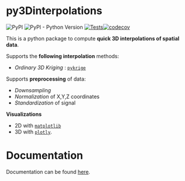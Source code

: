 # py3Dinterpolations
![PyPI](https://img.shields.io/pypi/v/py3Dinterpolations)
![PyPI - Python Version](https://img.shields.io/pypi/pyversions/py3Dinterpolations)
[![Tests](https://github.com/giocaizzi/py3Dinterpolations/actions/workflows/tests.yml/badge.svg?branch=main)](https://github.com/giocaizzi/py3Dinterpolations/actions/workflows/tests.yml)[![codecov](https://codecov.io/gh/giocaizzi/py3Dinterpolations/branch/main/graph/badge.svg?token=8COIITUR2I)](https://codecov.io/gh/giocaizzi/py3Dinterpolations)


This is a python package to compute **quick 3D interpolations of spatial data**.

Supports the **following interpolation** methods:
- *Ordinary 3D Kriging* : [`pykrige`](https://github.com/GeoStat-Framework/PyKrige)

Supports **preprocessing** of data:
- *Downsampling*
- *Normalization* of X,Y,Z coordinates
- *Standardization* of signal 

**Visualizations**
- 2D with [`matplotlib`](https://matplotlib.org/stable/)
- 3D with [`plotly`](https://plotly.com/).

# Documentation

Documentation can be found [here](https://giocaizzi.github.io/py3Dinterpolations/).
